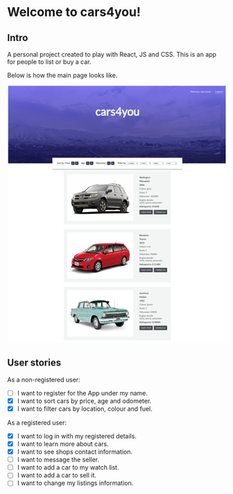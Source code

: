 # Welcome to cars4you!

## Intro

A personal project created to play with React, JS and CSS. This is an app for people to list or buy a car.

Below is how the main page looks like.

![screenshot](server/public/readme-pic/localhost_3000_.png)

## User stories

As a non-registered user:

- [ ] I want to register for the App under my name.
- [x] I want to sort cars by price, age and odometer.
- [x] I want to filter cars by location, colour and fuel.

As a registered user:

- [x] I want to log in with my registered details.
- [x] I want to learn more about cars.
- [x] I want to see shops contact information.
- [ ] I want to message the seller.
- [ ] I want to add a car to my watch list.
- [ ] I want to add a car to sell it.
- [ ] I want to change my listings information.
